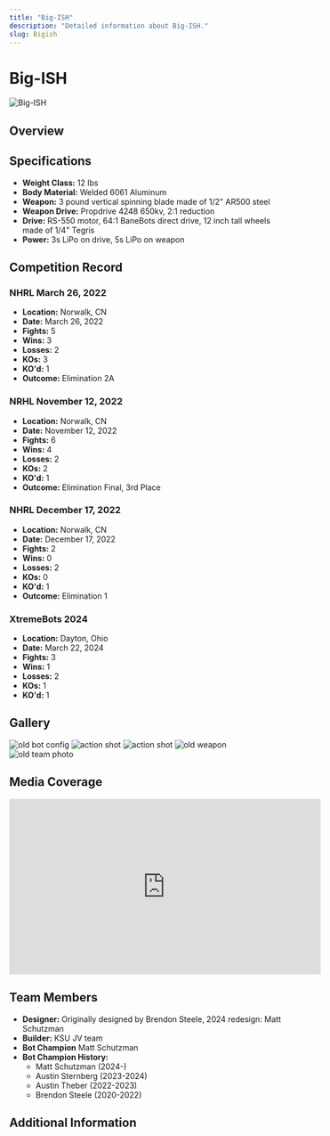 ```yaml
---
title: "Big-ISH"
description: "Detailed information about Big-ISH."
slug: Bigish
---
```


# Big-ISH
![Big-ISH](@site/static/USINGimg/Bigish.JPG)

## Overview
<!-- A brief description of the bot, its design, and its capabilities.-->


## Specifications
- **Weight Class:** 12 lbs
- **Body Material:** Welded 6061 Aluminum
- **Weapon:** 3 pound vertical spinning blade made of 1/2" AR500 steel
- **Weapon Drive:** Propdrive 4248 650kv, 2:1 reduction
- **Drive:** RS-550 motor, 64:1 BaneBots direct drive, 12 inch tall wheels made of 1/4" Tegris
- **Power:** 3s LiPo on drive, 5s LiPo on weapon

## Competition Record

### NHRL March 26, 2022
- **Location:** Norwalk, CN
- **Date:** March 26, 2022
- **Fights:** 5
- **Wins:** 3
- **Losses:** 2
- **KOs:** 3
- **KO'd:** 1
- **Outcome:** Elimination 2A

### NRHL November 12, 2022
- **Location:** Norwalk, CN
- **Date:** November 12, 2022
- **Fights:** 6
- **Wins:** 4
- **Losses:** 2
- **KOs:** 2
- **KO'd:** 1
- **Outcome:** Elimination Final, 3rd Place

### NHRL December 17, 2022
- **Location:** Norwalk, CN
- **Date:** December 17, 2022
- **Fights:** 2
- **Wins:** 0
- **Losses:** 2
- **KOs:** 0
- **KO'd:** 1
- **Outcome:** Elimination 1

### XtremeBots 2024
- **Location:** Dayton, Ohio
- **Date:** March 22, 2024
- **Fights:** 3
- **Wins:** 1
- **Losses:** 2
- **KOs:** 1
- **KO'd:** 1

## Gallery
<!-- A section for images of the bot in action, at rest, or during competitions. -->
![old bot config](https://cdn.discordapp.com/attachments/1015663150776983643/1042517366636027985/bigish.jpg?ex=66957475&is=669422f5&hm=79cee3fd53f38db8398a8b5adaaea584cc1c41fb28455ded45ac4334752d9462&)
![action shot](https://cdn.discordapp.com/attachments/1015663150776983643/1055628496287830026/FB_IMG_1671751752042.jpg?ex=66950866&is=6693b6e6&hm=6bbeaf301fa8a38cf930c22a41ccda73da5b6898e3015038d249e9c620069ce2&)
![action shot](https://media.discordapp.net/attachments/982856882320441355/996982113238786108/277105346_3124849407803949_5768833479966284481_n.jpg?ex=669540b2&is=6693ef32&hm=3f910081790261f79e711edc62407d9988ade7fbee448ea68efa5eca23a1cc82&=&format=webp&width=1869&height=1246)
![old weapon](https://cdn.discordapp.com/attachments/981963772228935711/1193255024269209720/IMG_20240106_124014.jpg?ex=669565d7&is=66941457&hm=0f312ca88f0a970a3b0233ad4b1cb5e61615dd4bc4851af46549df58612ab131&)
![old team photo](https://cdn.discordapp.com/attachments/1071268918435532861/1185245383421612093/IMG_2970.png?ex=66954348&is=6693f1c8&hm=a8b3192e8e28d776b0f18116129e505f093ee9a33cfd6c73e29891d9c9e680e1&)


## Media Coverage
<!--  Links to articles, videos, or other media coverage of the bot. -->
<iframe width="560" height="315" src="https://www.youtube.com/embed/NR8GN3DTjRM?si=LLEA8lUsGi5CwimO" title="YouTube video player" frameborder="0" allow="accelerometer; autoplay; clipboard-write; encrypted-media; gyroscope; picture-in-picture; web-share" referrerpolicy="strict-origin-when-cross-origin" allowfullscreen></iframe>



## Team Members
- **Designer:** Originally designed by Brendon Steele, 2024 redesign: Matt Schutzman
- **Builder:** KSU JV team
- **Bot Champion** Matt Schutzman
- **Bot Champion History:**  
    - Matt Schutzman (2024-)
    - Austin Sternberg (2023-2024)
    - Austin Theber (2022-2023)
    - Brendon Steele (2020-2022)

## Additional Information
<!-- Any other relevant information, anecdotes, or fun facts about the bot-->

